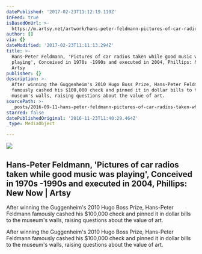 ```yaml
---
datePublished: '2017-02-23T11:12:19.119Z'
inFeed: true
isBasedOnUrl: >-
  https://m.artsy.net/artwork/hans-peter-feldmann-pictures-of-car-radios-taken-while-good-music-was-playing
author: []
via: {}
dateModified: '2017-02-23T11:11:13.294Z'
title: >-
  Hans-Peter Feldmann, 'Pictures of car radios taken while good music was
  playing', Conceived in 1970s -1990s and executed in 2004, Phillips: New Now |
  Artsy
publisher: {}
description: >-
  After winning the Guggenheim's 2010 Hugo Boss Prize, Hans-Peter Feldmann
  famously cashed his $100,000 check and pinned it in dollar bills to the
  museum's walls, raising questions about the value of art.
sourcePath: >-
  _posts/2016-09-11-hans-peter-feldmann-pictures-of-car-radios-taken-while-goo.md
starred: false
datePublishedOriginal: '2016-11-23T11:40:29.464Z'
_type: MediaObject

---
```

<article style=""><img src="https://imgflo.herokuapp.com/graph/2b2431f8e7ba7b0/b39cedbcb89a881f2ca0d76d1262ead7/noop.jpg?input=https%3A%2F%2Fd32dm0rphc51dk.cloudfront.net%2FXZ9qBpDbiEDe9ROnK6DLrg%2Flarge.jpg" /><h1>Hans-Peter Feldmann, 'Pictures of car radios taken while good music was playing', Conceived in 1970s -1990s and executed in 2004, Phillips: New Now | Artsy</h1><p>After winning the Guggenheim's 2010 Hugo Boss Prize, Hans-Peter Feldmann famously cashed his $100,000 check and pinned it in dollar bills to the museum's walls, raising questions about the value of art.</p></article>

After winning the Guggenheim's 2010 Hugo Boss Prize, Hans-Peter Feldmann famously cashed his $100,000 check and pinned it in dollar bills to the museum's walls, raising questions about the value of art.